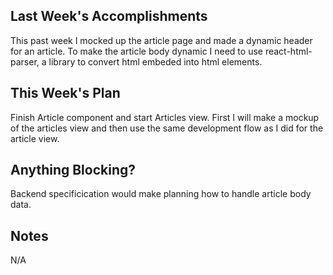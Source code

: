 ## Last Week's Accomplishments
This past week I mocked up the article page and made a dynamic header for an article. To make the article body dynamic I need to use react-html-parser, a library to convert html embeded into html elements. 

## This Week's Plan
Finish Article component and start Articles view. First I will make a mockup of the articles view and then use the same development flow as I did for the article view.

## Anything Blocking?
Backend specificication would make planning how to handle article body data.

## Notes
N/A

